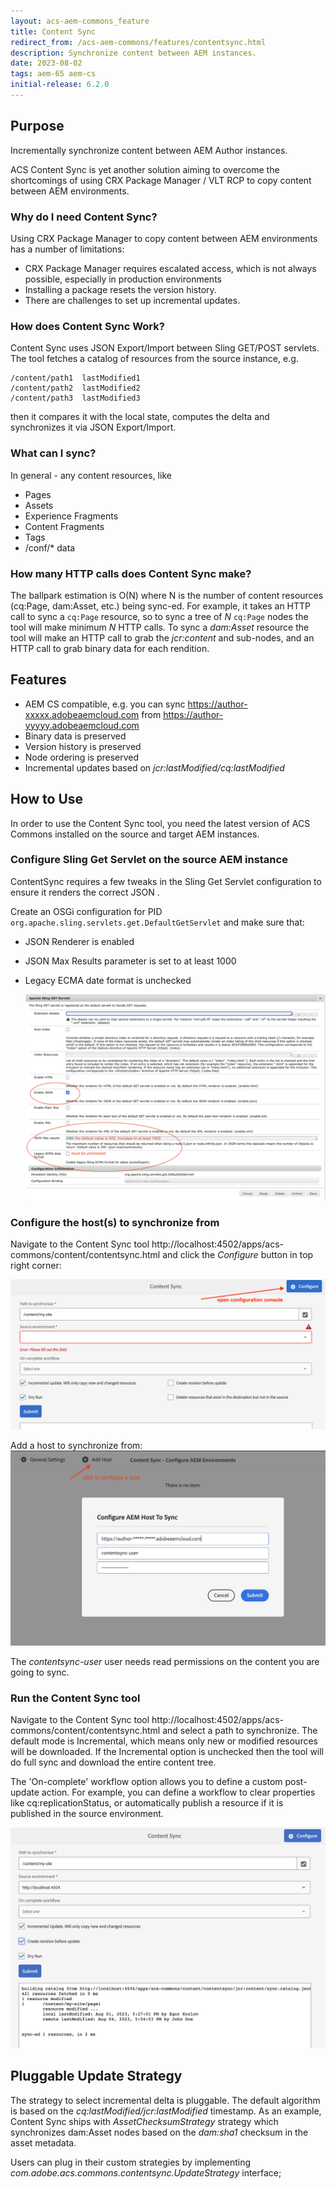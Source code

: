 ```yaml
---
layout: acs-aem-commons_feature
title: Content Sync
redirect_from: /acs-aem-commons/features/contentsync.html
description: Synchronize content between AEM instances.
date: 2023-08-02
tags: aem-65 aem-cs
initial-release: 6.2.0
---
```


## Purpose
Incrementally synchronize content between AEM Author instances.

ACS Content Sync is yet another solution aiming to overcome the shortcomings of using CRX Package Manager / VLT RCP 
to copy content between AEM environments.

### Why do I need Content Sync?
Using CRX Package Manager to copy content between AEM environments has a number of limitations:

- CRX Package Manager requires escalated access, which is not always possible, especially in production environments
- Installing a package resets the version history.  
- There are challenges to set up incremental updates.

### How does Content Sync Work?
Content Sync uses JSON Export/Import between Sling GET/POST servlets. The tool fetches a catalog of resources from the source instance, e.g.
```
/content/path1  lastModified1
/content/path2  lastModified2
/content/path3  lastModified3
```
then it compares it with the local state, computes the delta and synchronizes it via JSON Export/Import.

### What can I sync?
In general - any content resources, like

- Pages
- Assets
- Experience Fragments
- Content Fragments
- Tags
- /conf/* data

### How many HTTP calls does Content Sync make?
The ballpark estimation is O(N) where N is the number of content resources (cq:Page, dam:Asset, etc.) being sync-ed.
For example, it takes an HTTP call to sync a `cq:Page` resource, so to sync a tree of _N_ `cq:Page` nodes the tool will make minimum _N_ HTTP calls.
To sync a _dam:Asset_ resource the tool will make an HTTP call to grab the _jcr:content_ and sub-nodes, and an HTTP call  to grab binary data for each rendition. 

## Features
- AEM CS compatible, e.g. you can sync https://author-xxxxx.adobeaemcloud.com from https://author-yyyyy.adobeaemcloud.com
- Binary data is preserved
- Version history is preserved
- Node ordering is preserved
- Incremental updates based on _jcr:lastModified/cq:lastModified_

## How to Use

In order to use the Content Sync tool, you need the latest version of ACS Commons installed on the source and target AEM instances.

### Configure Sling Get Servlet on the source AEM instance
ContentSync requires a few tweaks in the Sling Get Servlet configuration to ensure it renders the correct JSON .

Create an OSGi configuration for PID `org.apache.sling.servlets.get.DefaultGetServlet` and make sure that:
- JSON Renderer is enabled
- JSON Max Results parameter is set to at least 1000
- Legacy ECMA date format is unchecked

  ![image](images/sling-get-servlet.png)

### Configure the host(s) to synchronize from

Navigate to the Content Sync tool http://localhost:4502/apps/acs-commons/content/contentsync.html and click the _Configure_
button in top right corner:

![image](images/configure.png)

Add a host to synchronize from: 
![image](images/configure-host.png)

The _contentsync-user_ user needs read permissions on the content you are going to sync. 

### Run the Content Sync tool
Navigate to the Content Sync tool http://localhost:4502/apps/acs-commons/content/contentsync.html and select a path to synchronize.
The default mode is Incremental, which means only new or modified resources will be downloaded. If the Incremental option is unchecked
then the tool will do full sync and download the entire content tree.

The 'On-complete' workflow option allows you to define a custom post-update action. 
For example, you can define a workflow to clear properties like cq:replicationStatus, or automatically publish a resource
if it is published in the source environment.

![image](images/sync.png)

## Pluggable Update Strategy
The strategy to select incremental delta is pluggable.
The default algorithm is based on the _cq:lastModified/jcr:lastModified_ timestamp.
As an example, Content Sync ships with _AssetChecksumStrategy_ strategy which synchronizes dam:Asset nodes based 
on the _dam:sha1_ checksum in the asset metadata.

Users can plug in their custom strategies by implementing _com.adobe.acs.commons.contentsync.UpdateStrategy_ interface;

